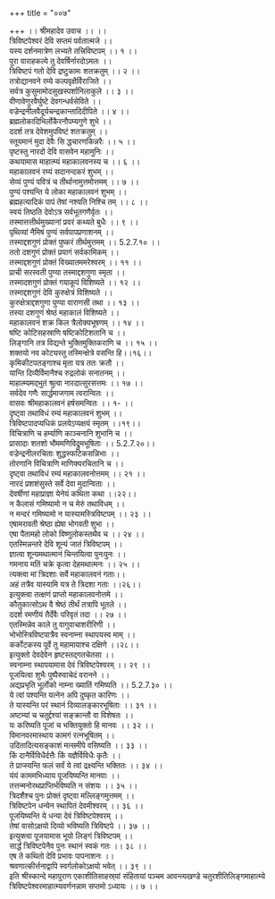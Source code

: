 +++
title = "००७"

+++
।। श्रीमहादेव उवाच ।। ।।  
त्रिविष्टपेश्वरं देवि सप्तमं पर्वतात्मजे ।।  
यस्य दर्शनमात्रेण लभ्यते तत्त्रिविष्टपम् ।। १ ।।  
पुरा वाराहकल्पे तु देवर्षिर्नारदोऽमलः ।।  
त्रिविष्टपं गतो देवि द्रष्टुकामः शतक्रतुम् ।। २ ।।  
तत्रोद्यानवने रम्ये कल्पवृक्षैर्विराजिते ।।  
सर्वत्र कुसुमामोदसुखस्पर्शानिलाकुले ।। ३ ।।  
वीणावेणुरवैर्घुष्टे देवगन्धर्वसेविते ।।  
वज्रेन्द्रनीलवैदूर्यचन्द्रकान्तादिदीपिते ।। ४ ।।  
ब्रह्मलोकादिभिर्लोकैरनौपम्यगुणे शुभे ।।  
ददर्श तत्र देवेशमुपविष्टं शतक्रतुम् ।।  
स्तूयमानं मुदा देवैः सि द्धचारणकिन्नरैः ।। ५ ।।  
पृष्टस्तु नारदो देवि वासवेन महामुनिः ।।  
कथयामास माहात्म्यं महाकालवनस्य च ।। ६ ।।  
महाकालवनं रम्यं सदानन्दकरं शुभम् ।।  
सेव्यं पुण्यं पवित्रं च तीर्थानामुत्तमोत्तमम् ।। ७ ।।  
पुण्यं पश्यन्ति ये लोका महाकालवनं शुभम् ।।  
ब्रह्महत्यादिकं पापं तेषां नश्यति निश्चि तम् ।। ८ ।।  
स्वयं तिष्ठति देवोऽत्र सर्वभूतगणैर्वृतः ।।  
तस्मात्तत्तीर्थमुख्यानां प्रवरं कथ्यते बुधैः ।। ९ ।।  
पृथिव्यां नैमिषं पुण्यं सर्वपापप्रणाशनम् ।।  
तस्माद्दशगुणं प्रोक्तं पुष्करं तीर्थमुत्तमम् ।। 5.2.7.१० ।।  
ततो दशगुणं प्रोक्तं प्रयागं सर्वकामिकम् ।।  
तस्माद्दशगुणं प्रोक्तं विख्यातममरेश्वरम् ।। ११ ।।  
प्राची सरस्वती पुण्या तस्माद्दशगुणा स्मृता ।।  
तस्मादशगुणं प्रोक्तं गयाकूपं विशिष्यते ।। १२ ।।  
तस्माद्दशगुणं देवि कुरुक्षेत्रं विशिष्यते ।।  
कुरुक्षेत्राद्दशगुणा पुण्या वाराणसी तथा ।। १३ ।।  
तस्या दशगुणं श्रेष्ठं महाकालं विशिष्यते ।।  
महाकालवनं शक्र किल त्रैलोक्यभूषणम् ।। १४ ।।  
षष्टि कोटिसहस्राणि षष्टिकोटिशतानि च ।।  
लिङ्गानि तत्र विद्यन्ते भुक्तिमुक्तिकराणि च ।। १५ ।।  
शक्तयो नव कोट्यस्तु तस्मिन्क्षेत्रे वसन्ति हि।।१६।।  
कृमिकीटपतङ्गाश्च मृता यत्र ततः क्रतौ ।।  
यान्ति दिव्यैर्विमानैश्च रुद्रलोकं सनातनम् ।।  
माहात्म्यमद्भुतं श्रुत्वा नारदात्सुरसत्तमः ।। १७ ।।  
सर्वदेव गणैः सार्द्धमाजगाम त्वरान्वितः ।।  
वासवः श्रीमहाकालवनं हर्षसमन्वितः ।। १- ।।  
दृष्ट्वा तथाविधं रम्यं महाकालवनं शुभम् ।।  
त्रिविष्टपादप्यधिकं प्रलयेऽप्यक्षयं स्मृतम् ।।१९।।  
विचित्राणि च हर्म्याणि काञ्चनानि शुभानि च ।।  
प्रासादाः शतशो भौममणिविद्रुमभूषिताः ।। 5.2.7.२०।।  
वज्रेन्द्रनीलरचिताः शुद्धस्फटिकसन्निभाः ।।  
तोरणानि विचित्राणि माणिक्यरचितानि च ।।  
दृष्ट्वा तथाविधं रम्यं महाकालवनोत्तमम् ।। २१ ।।  
नारदं प्रशशंसुस्ते सर्वे देवा मुदान्विताः ।।  
देवर्षीणां महाप्राज्ञा येनेयं कथिता कथा ।।२२।।  
न कैलासं गमिष्यामो न च मेरुं तथाविधम् ।।  
न मन्दरं गमिष्यामो न यास्यामस्त्रिविष्टपम् ।। २३ ।।  
एषामरावती श्रेष्ठा ह्येषा भोगवती शुभा ।।  
एषा पैतामहो लोको विष्णुलोकस्तथैव च ।। २४ ।।  
एतस्मिन्नन्तरे देवि शून्यं जातं त्रिविष्टपम् ।।  
ज्ञात्वा शून्यमथात्मानं चिन्तयित्वा पुनःपुनः ।।  
गमनाय मतिं चक्रे कृत्वा देहमथात्मनः ।। २५ ।।  
त्यक्त्वा मां त्रिदशाः सर्वे महाकालवनं गताः।।  
अहं तत्रैव यास्यामि यत्र ते त्रिदशा गताः ।।२६।।  
इत्युक्त्वा तत्क्षणं प्राप्तो महाकालवनोत्तमे ।।  
कौतुकात्सोऽथ वै श्रेष्ठं तीर्थं तत्रापि भूतले ।।  
ददर्श रमणीयं तैर्देवैः परिवृतं तदा ।। २७ ।।  
एतस्मिन्नेव काले तु वागुवाचाशरीरिणी ।।  
भोभोस्त्रिविष्टपात्रैव स्वनाम्ना स्थापयस्व माम् ।।  
कर्कोटकस्य पूर्वे तु महामायाश्च दक्षिणे ।।२८।।  
इत्युक्तो देवदेवेन हृष्टस्तद्गतचेतसा ।।  
स्वनाम्ना स्थापयामास देवं त्रिविष्टपेश्वरम् ।। २९ ।।  
पूजयित्वा शुभैः पुष्पैरुवाचेदं वरानने ।।  
अद्यप्रभृति भूर्लोको नाम्ना ख्यातिं गमिष्यति ।। 5.2.7.३० ।।  
ये त्वां पश्यन्ति यत्नेन अपि दुष्कृत कारिणः ।।  
ते यास्यन्ति परं स्थानं दिव्यालङ्कारभूषिताः ।। ३१ ।।  
अष्टम्यां च चतुर्द्दश्यां सङ्क्रान्तौ वा विशेषतः ।।  
यः करिष्यति पूजां च भक्तियुक्तो हि मानवः ।। ३२ ।।  
विमानवरमास्थाय कामगं रत्नभूषितम् ।।  
उदितादित्यसङ्काशं मत्समीपे वसिष्यति ।। ३३ ।।  
किं दानैर्विविधैर्दत्तैः किं यज्ञैर्विविधैः कृतैः ।।  
ते प्राप्स्यन्ति फलं सर्वं ये त्वां द्रक्ष्यन्ति भक्तितः ।। ३४ ।।  
यंयं काममभिध्याय पूजयिष्यन्ति मानवाः ।।  
तत्तन्मनोरथप्राप्तिर्भविष्यति न संशयः ।। ३५ ।।  
त्रिदशैश्च पुनः प्रोक्तं दृष्ट्वा मल्लिङ्गमुत्तमम् ।।  
त्रिविष्टपेन धन्येन स्थापितं देवमीश्वरम् ।। ३६ ।।  
पूजयिष्यन्ति ये धन्या देवं त्रिविष्टपेश्वरम् ।।  
तेषां वासोऽक्षयो दिव्यो भविष्यति त्रिविष्टपे ।। ३७ ।।  
इत्युक्त्वा पूजयामास भूयो लिङ्गं त्रिविष्टपम् ।।  
सार्द्धं त्रिविष्टपेनैव पुनः स्थानं स्वकं गतः ।। ३८ ।।  
एष ते कथितो देवि प्रभावः पापनाशनः ।।  
श्रवणात्कीर्त्तनाद्वापि स्वर्गलोकोऽक्षयो भवेत् ।। ३९ ।।  
इति श्रीस्कान्दे महापुराण एकाशीतिसाहस्र्यां संहितायां पञ्चम आवन्त्यखण्डे चतुरशीतिलिङ्गमाहात्म्ये त्रिविष्टपेश्वरमाहात्म्यवर्णनन्नाम सप्तमो ऽध्यायः ।। ७ ।।
